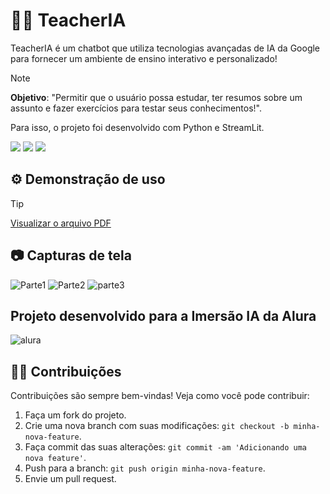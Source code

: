 # 👨‍🏫 TeacherIA 
TeacherIA é um chatbot que utiliza tecnologias avançadas de IA da Google para fornecer um ambiente de ensino interativo e personalizado!

> [!NOTE]
> **Objetivo**: "Permitir que o usuário possa estudar, ter resumos sobre um assunto e fazer exercícios para testar seus conhecimentos!".

Para isso, o projeto foi desenvolvido com Python e StreamLit.

![](https://img.shields.io/badge/Streamlit-FF4B4B.svg?style=for-the-badge&logo=Streamlit&logoColor=white)
![](https://img.shields.io/badge/Python-3776AB.svg?style=for-the-badge&logo=Python&logoColor=white)
![](https://img.shields.io/badge/Google%20Gemini-8E75B2.svg?style=for-the-badge&logo=Google-Gemini&logoColor=white)



## ⚙️ Demonstração de uso
> [!TIP]
> [Visualizar o arquivo PDF](TeacherIA.pdf)

## 📷 Capturas de tela 

![Parte1](https://github.com/jpedroreiss/TeacherIA-gemini/assets/78040348/7a451aed-a9d2-4c0e-b8b7-3571c6e49745)
![Parte2](https://github.com/jpedroreiss/TeacherIA-gemini/assets/78040348/e29a935c-8b4d-445d-9318-a554f075f38c)
![parte3](https://github.com/jpedroreiss/TeacherIA-gemini/assets/78040348/b06a56cc-7c3a-4a94-a285-700112710536)


## Projeto desenvolvido para a Imersão IA da Alura

![alura](https://github.com/jpedroreiss/TeacherIA-gemini/assets/78040348/fc2fa9b7-3039-4a6b-bec9-fc09be1dd7ce)




## 👩‍💻 Contribuições

Contribuições são sempre bem-vindas! Veja como você pode contribuir:

1. Faça um fork do projeto.
2. Crie uma nova branch com suas modificações: `git checkout -b minha-nova-feature`.
3. Faça commit das suas alterações: `git commit -am 'Adicionando uma nova feature'`.
4. Push para a branch: `git push origin minha-nova-feature`.
5. Envie um pull request.
          











